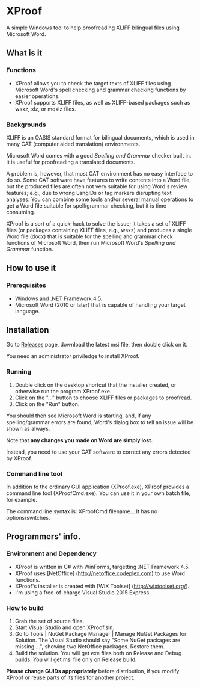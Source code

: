 XProof
======

A simple Windows tool to help proofreading XLIFF bilingual files using Microsoft Word.

## What is it

### Functions

* XProof allows you to check the target texts of XLIFF files using Microsoft Word's spell checking and grammar checking functions by easier operations.
* XProof supports XLIFF files, as well as XLIFF-based packages such as wsxz, xlz, or mqxlz files.

### Backgrounds

XLIFF is an OASIS standard format for bilingual documents, which is used in many CAT (computer aided translation) environments.

Microsoft Word comes with a good _Spelling and Grammar_ checker built in.
It is useful for proofreading a translated documents.

A problem is, however, that most CAT environment has no easy interface to do so.
Some CAT software have features to write contents into a Word file,
but the produced files are often not very suitable for using Word's review features;
e.g., due to wrong LangIDs or tag markers disrupting text analyses.
You can combine some tools and/or several manual operations to get a Word file suitable for spell/grammar checking,
but it is time consuming.

XProof is a sort of a quick-hack to solve the issue;
it takes a set of XLIFF files (or packages containing XLIFF files, e.g., wsxz)
and produces a single Word file (docx) that is suitable for the spelling and grammar check functions of Microsoft Word,
then run Microsoft Word's _Spelling and Grammar_ function.

## How to use it

### Prerequisites

* Windows and .NET Framework 4.5.
* Microsoft Word (2010 or later) that is capable of handling your target language.

## Installation

Go to [Releases](https://github.com/AlissaSabre/XProof/releases) page,
download the latest msi file,
then double click on it.

You need an administrator priviledge to install XProof.

### Running

1. Double click on the desktop shortcut that the installer created, or otherwise run the program XProof.exe.
2. Click on the "..." button to choose XLIFF files or packages to proofread.
3. Click on the "Run" button.

You should then see Microsoft Word is starting, and,
if any spelling/grammar errors are found,
Word's dialog box to tell an issue will be shown as always.

Note that **any changes you made on Word are simply lost.**

Instead, you need to use your CAT software to correct any errors detected by XProof.

### Command line tool

In addition to the ordinary GUI application (XProof.exe),
XProof provides a command line tool (XProofCmd.exe).
You can use it in your own batch file, for example.

The command line syntax is: XProofCmd filename...
It has no options/switches.

## Programmers' info.

### Environment and Dependency

* XProof is written in C# with WinForms, targetting .NET Framework 4.5.
* XProof uses [NetOffice] (http://netoffice.codeplex.com) to use Word functions.
* XProof's installer is created with [WiX Toolset] (http://wixtoolset.org/).
* I'm using a free-of-charge Visual Studio 2015 Express.

### How to build

1. Grab the set of source files.
2. Start Visual Studio and open XProof.sln.
3. Go to Tools | NuGet Package Manager | Manage NuGet Packages for Solution. The Visual Studio should say "Some NuGet packages are missing ...", showing two NetOffice packages.  Restore them.
4. Build the solution.  You will get exe files both on Release and Debug builds.  You will get msi file only on Release build.

**Please change GUIDs appropriately** before distribution, if you modify XProof or reuse parts of its files for another project.
